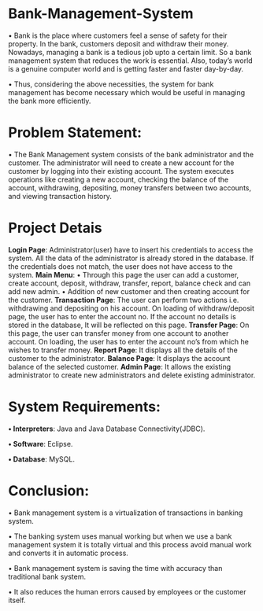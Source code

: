 # Bank-Management-System
• Bank is the place where customers feel a sense of safety for their property. In the bank, customers deposit and withdraw their money. Nowadays, managing a bank is a tedious job upto a certain limit. So a bank management system that reduces the work is essential. Also, today’s world is a genuine computer world and is getting faster and faster day-by-day.

• Thus, considering the above necessities, the system for bank management has become necessary which would be useful in managing the bank more efficiently.
# Problem Statement:
• The Bank Management system consists of the bank administrator and the customer. The administrator will need to create a new account for the customer by logging into their existing account. The system executes operations like creating a new account, checking the balance of the account, withdrawing, depositing, money transfers between two accounts, and viewing transaction history.
# Project Detais
**Login Page**: Administrator(user) have to insert his credentials to access the system. All the data of the administrator is already stored in the database. If the credentials does not match, the user does not have access to the system.
**Main Menu**: •  Through this page the user can add a customer, create account, deposit, withdraw, transfer, report, balance check and can add new admin.
• Addition of new customer and then creating account for the customer.
**Transaction Page**: The user can perform two actions i.e. withdrawing and depositing on his account. On loading of withdraw/deposit page, the user has to enter the account no. If the account no details is stored in the database, It will be reflected on this page.
**Transfer Page**: On this page, the user can transfer money from one account to another account. On loading, the user has to enter the account no’s from which he wishes to transfer money.
**Report Page**: It displays all the details of the customer to the administrator.
**Balance Page**: It displays the account balance of the selected customer.
**Admin Page**: It allows the existing administrator to create new administrators and delete existing administrator.

# System Requirements:
**• Interpreters**: Java and Java Database Connectivity(JDBC).

**• Software**: Eclipse.

**• Database**: MySQL.
# Conclusion:
• Bank management system is a virtualization of transactions in banking system.

• The banking system uses manual working but when we use a bank management system it is totally virtual and this process avoid manual work and converts it in automatic process.

• Bank management system is saving the time with accuracy than traditional bank system.

• It also reduces the human errors caused by employees or the customer itself.







